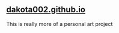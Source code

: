 ## [dakota002.github.io](https://dakota002.github.io)

This is really more of a personal art project
